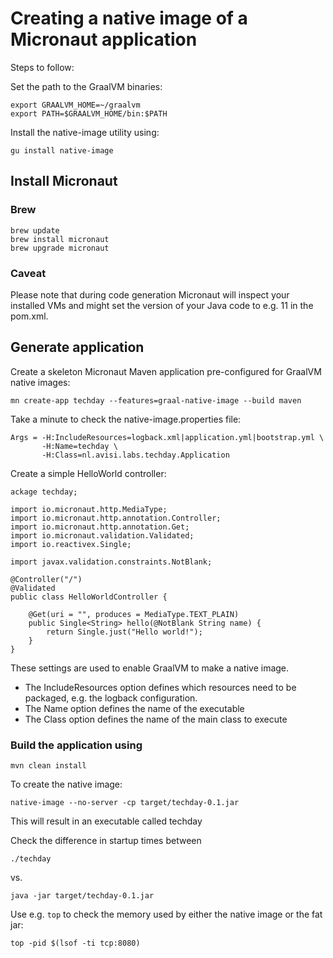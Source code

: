 # Creating a native image of a Micronaut application

Steps to follow:

Set the path to the GraalVM binaries:

```
export GRAALVM_HOME=~/graalvm
export PATH=$GRAALVM_HOME/bin:$PATH
```
Install the native-image utility using:

```
gu install native-image
```

## Install Micronaut

### Brew
```
brew update
brew install micronaut
brew upgrade micronaut
```

### Caveat

Please note that during code generation Micronaut will inspect your installed VMs and might set the version of your Java code to e.g. 11 in the pom.xml.

## Generate application 

Create a skeleton Micronaut Maven application pre-configured for GraalVM native images:

```
mn create-app techday --features=graal-native-image --build maven
```

Take a minute to check the native-image.properties file:

```
Args = -H:IncludeResources=logback.xml|application.yml|bootstrap.yml \
       -H:Name=techday \
       -H:Class=nl.avisi.labs.techday.Application
```
Create a simple HelloWorld controller:
```
ackage techday;

import io.micronaut.http.MediaType;
import io.micronaut.http.annotation.Controller;
import io.micronaut.http.annotation.Get;
import io.micronaut.validation.Validated;
import io.reactivex.Single;

import javax.validation.constraints.NotBlank;

@Controller("/")
@Validated
public class HelloWorldController {

    @Get(uri = "", produces = MediaType.TEXT_PLAIN)
    public Single<String> hello(@NotBlank String name) {
        return Single.just("Hello world!");
    }
}
```

These settings are used to enable GraalVM to make a native image. 

* The IncludeResources option defines which resources need to be packaged, e.g. the logback configuration.
* The Name option defines the name of the executable
* The Class option defines the name of the main class to execute 

### Build the application using 

```
mvn clean install
```

To create the native image:

```
native-image --no-server -cp target/techday-0.1.jar
```

This will result in an executable called techday

Check the difference in startup times between 

```
./techday
```
vs.
```
java -jar target/techday-0.1.jar
```

Use e.g. ```top``` to check the memory used by either the native image or the fat jar:
```
top -pid $(lsof -ti tcp:8080)
```
